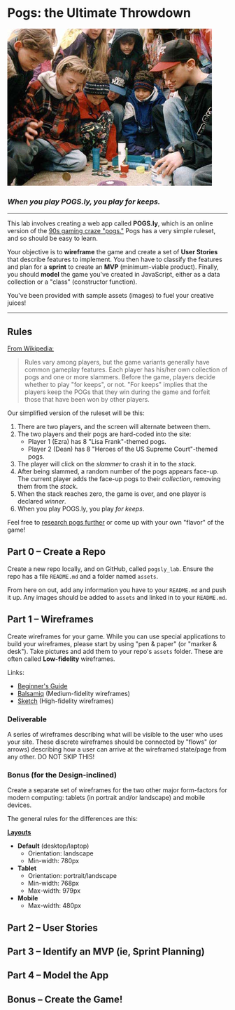 # Pogs: the Ultimate Throwdown

![Young Americans play pogs "for keeps"](starter/assets/players.jpg)

### *When you play POGS.ly, you play for keeps.*

---

This lab involves creating a web app called **POGS.ly**, which is an
online version of the [90s gaming craze "pogs."][pogs-wiki] Pogs has a 
very simple ruleset, and so should be easy to learn.

Your objective is to **wireframe** the game and create a set of 
**User Stories** that describe features to implement. You then have to 
classify the features and plan for a **sprint** to create an **MVP** 
(minimum-viable product). Finally, you should **model** the game you've 
created in JavaScript, either as a data collection or a "class" 
(constructor function).

You've been provided with sample assets (images) to fuel your creative
juices!

[pogs-wiki]: https://en.wikipedia.org/wiki/Pogs

---

## Rules

[From Wikipedia:][pogs-wiki]

> Rules vary among players, but the game variants generally have common 
> gameplay features. Each player has his/her own collection of pogs and 
> one or more slammers. Before the game, players decide whether to play 
> "for keeps", or not. "For keeps" implies that the players keep the 
> POGs that they win during the game and forfeit those that have been 
> won by other players.

Our simplified version of the ruleset will be this:

1.  There are two players, and the screen will alternate between them.
2.  The two players and their pogs are hard-coded into the site:
    - Player 1 (Ezra) has 8 "Lisa Frank"-themed pogs.
    - Player 2 (Dean) has 8 "Heroes of the US Supreme Court"-themed pogs.
3.  The player will click on the *slammer* to crash it in to the *stack*.
4.  After being slammed, a random number of the pogs appears face-up.
    The current player adds the face-up pogs to their *collection*,
    removing them from the *stack*.
5.  When the stack reaches zero, the game is over, and one player is
    declared *winner*.
6.  When you play POGS.ly, you play *for keeps*.

Feel free to [research pogs further][yt] or come up with your own 
"flavor" of the game!

[yt]: https://www.youtube.com/watch?v=l3MwDOiXo38

## Part 0 – Create a Repo

Create a new repo locally, and on GitHub, called `pogsly_lab`. Ensure
the repo has a file `README.md` and a folder named `assets`.

From here on out, add any information you have to your `README.md`
and push it up. Any images should be added to `assets` and linked in to
your `README.md`.

## Part 1 – Wireframes

Create wireframes for your game. While you can use special applications
to build your wireframes, please start by using "pen & paper" (or
"marker & desk"). Take pictures and add them to your repo's `assets`
folder. These are often called **Low-fidelity** wireframes.

Links:

- [Beginner's Guide][guide]
- [Balsamiq][balsamiq] (Medium-fidelity wireframes)
- [Sketch][sketch] (High-fidelity wireframes)

[guide]:    http://webdesign.tutsplus.com/articles/a-beginners-guide-to-wireframing--webdesign-7399
[balsamiq]: https://balsamiq.com
[sketch]:   http://www.sketchapp.com

### Deliverable

A series of wireframes describing what will be visible to the user
who uses your site. These discrete wireframes should be connected
by "flows" (or arrows) describing how a user can arrive at the
wireframed state/page from any other. DO NOT SKIP THIS!

### Bonus (for the Design-inclined)

Create a separate set of wireframes for the two other major form-factors
for modern computing: tablets (in portrait and/or landscape) and mobile 
devices.

The general rules for the differences are this:

[**Layouts**][balsamiq-layouts]

- **Default** (desktop/laptop)
    - Orientation: landscape
    - Min-width: 780px
- **Tablet**
    - Orientation: portrait/landscape
    - Min-width: 768px
    - Max-width: 979px
- **Mobile**
    - Max-width: 480px

[balsamiq-layouts]: http://support.balsamiq.com/customer/portal/articles/615901

## Part 2 – User Stories


## Part 3 – Identify an MVP (ie, Sprint Planning)


## Part 4 – Model the App


## Bonus – Create the Game!

